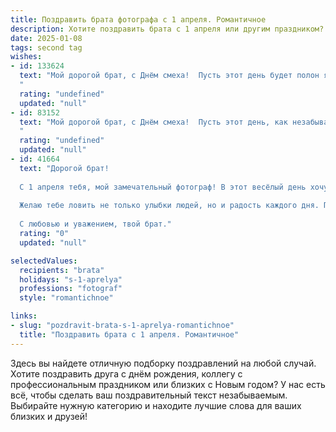 ```yaml
---
title: Поздравить брата фотографа с 1 апреля. Романтичное
description: Хотите поздравить брата с 1 апреля или другим праздником? Наш ИИ создаст незабываемое поздравление, а вы обязательно выделитесь среди других.  
date: 2025-01-08
tags: second tag
wishes:
- id: 133624
  text: "Мой дорогой брат, с Днём смеха!  Пусть этот день будет полон ярких, как твои фотографии, мгновений, а любовь и счастье  будут твоими верными моделями,  позирующими тебе всю жизнь.  Я желаю тебе бесконечного вдохновения,  чтобы каждый кадр твоей жизни был неповторим и прекрасен, как ты сам.  Люблю тебя!
  "
  rating: "undefined"
  updated: "null"
- id: 83152
  text: "Мой дорогой брат, с Днём смеха!  Пусть этот день, как незабываемый кадр из твоей жизни, наполнится яркими красками счастья и любви.  Ты — настоящий художник света и теней, творишь чудеса, запечатлевая самые прекрасные моменты.  Пусть твоя жизнь будет такой же красивой и  волнительной, как лучшие из твоих фотографий.  Я люблю тебя!
  "
  rating: "undefined"
  updated: "null"
- id: 41664
  text: "Дорогой брат!
  
  С 1 апреля тебя, мой замечательный фотограф! В этот весёлый день хочу пожелать, чтобы твоя жизнь была яркой и насыщенной, как самые удачные кадры. Пусть в каждом моменте ты находишь вдохновение, а каждое мгновение запечатлевается с любовью и теплотой.
  
  Желаю тебе ловить не только улыбки людей, но и радость каждого дня. Пусть твой объектив видит только красивое, а сердце наполняется счастьем. Пусть твои снимки рассказывают истории, которые будут жить вечно!
  
  С любовью и уважением, твой брат."
  rating: "0"
  updated: "null"

selectedValues:
  recipients: "brata"
  holidays: "s-1-aprelya"
  professions: "fotograf"
  style: "romantichnoe"

links:
- slug: "pozdravit-brata-s-1-aprelya-romantichnoe"
  title: "Поздравить брата с 1 апреля. Романтичное"
---
```


Здесь вы найдете отличную подборку поздравлений на любой случай. 
Хотите поздравить друга с днём рождения, коллегу с профессиональным праздником или близких с Новым годом? У нас есть всё, чтобы сделать ваш поздравительный текст незабываемым. Выбирайте нужную категорию и находите лучшие слова для ваших близких и друзей!
